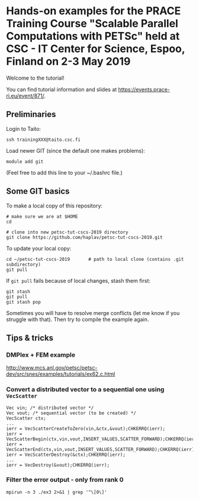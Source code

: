 Hands-on examples for the PRACE Training Course "Scalable Parallel Computations with PETSc" held at CSC - IT Center for Science, Espoo, Finland on 2-3 May 2019
=======================================

Welcome to the tutorial!

You can find tutorial information and slides at https://events.prace-ri.eu/event/871/.

Preliminaries
-------------
Login to Taito:
```
ssh trainingXXX@taito.csc.fi
```
Load newer GIT (since the default one makes problems):
```
module add git
```
(Feel free to add this line to your ~/.bashrc file.)

Some GIT basics
---------------
To make a local copy of this repository:
```
# make sure we are at $HOME
cd

# clone into new petsc-tut-cscs-2019 directory
git clone https://github.com/haplav/petsc-tut-cscs-2019.git
```

To update your local copy:
```
cd ~/petsc-tut-cscs-2019       # path to local clone (contains .git subdirectory)
git pull
```

If `git pull` fails because of local changes, stash them first:
```
git stash
git pull
git stash pop
```
Sometimes you will have to resolve merge conflicts (let me know if you struggle with that).
Then try to compile the example again.

Tips & tricks
-------------

### DMPlex + FEM example
  http://www.mcs.anl.gov/petsc/petsc-dev/src/snes/examples/tutorials/ex62.c.html

### Convert a distributed vector to a sequential one using `VecScatter`
```
Vec vin; /* distributed vector */
Vec vout; /* sequential vector (to be created) */
VecScatter ctx;
...
ierr = VecScatterCreateToZero(vin,&ctx,&vout);CHKERRQ(ierr);
ierr = VecScatterBegin(ctx,vin,vout,INSERT_VALUES,SCATTER_FORWARD);CHKERRQ(ierr);
ierr = VecScatterEnd(ctx,vin,vout,INSERT_VALUES,SCATTER_FORWARD);CHKERRQ(ierr);
ierr = VecScatterDestroy(&ctx);CHKERRQ(ierr);
...
ierr = VecDestroy(&vout);CHKERRQ(ierr);
```

### Filter the error output - only from rank 0
```
mpirun -n 3 ./ex3 2>&1 | grep '^\[0\]'

```
